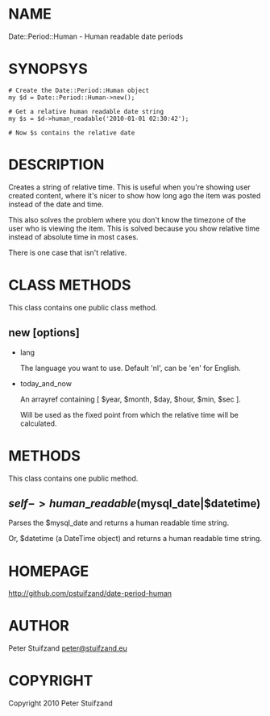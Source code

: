 # NAME

Date::Period::Human - Human readable date periods

# SYNOPSYS

    # Create the Date::Period::Human object
    my $d = Date::Period::Human->new();

    # Get a relative human readable date string
    my $s = $d->human_readable('2010-01-01 02:30:42');

    # Now $s contains the relative date

# DESCRIPTION

Creates a string of relative time. This is useful when you're showing user
created content, where it's nicer to show how long ago the item was posted
instead of the date and time.

This also solves the problem where you don't know the timezone of the user who
is viewing the item. This is solved because you show relative time instead of
absolute time in most cases. 

There is one case that isn't relative.

# CLASS METHODS

This class contains one public class method.

## new \[options\]

- lang

    The language you want to use. Default 'nl', can be 'en' for English.

- today\_and\_now

    An arrayref containing \[ $year, $month, $day, $hour, $min, $sec \].

    Will be used as the fixed point from which the relative time will be calculated.

# METHODS

This class contains one public method.

## $self->human\_readable($mysql\_date|$datetime)

Parses the $mysql\_date and returns a human readable time string.

Or, $datetime (a DateTime object) and returns a human readable time string.

# HOMEPAGE

http://github.com/pstuifzand/date-period-human

# AUTHOR

Peter Stuifzand <peter@stuifzand.eu>

# COPYRIGHT

Copyright 2010 Peter Stuifzand
